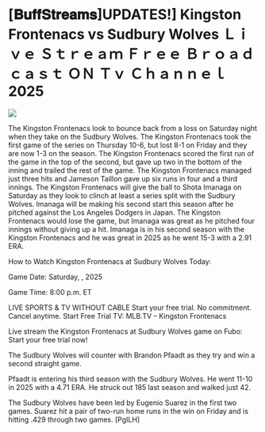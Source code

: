 # [𝐁𝐮𝐟𝐟𝐒𝐭𝐫𝐞𝐚𝐦𝐬]UPDATES!] Kingston Frontenacs vs Sudbury Wolves Ｌｉｖｅ Ｓｔｒｅａｍ Ｆｒｅｅ Ｂｒｏａｄｃａｓｔ ＯＮ Ｔｖ Ｃｈａｎｎｅｌ  2025  
  
  
[![](https://i.imgur.com/qSNzIqt.png)](https://movie.rssnews.media/fdExCcKcP.php)  
  
The Kingston Frontenacs look to bounce back from a loss on Saturday night when they take on the Sudbury Wolves. The Kingston Frontenacs took the first game of the series on Thursday 10-6, but lost 8-1 on Friday and they are now 1-3 on the season. The Kingston Frontenacs scored the first run of the game in the top of the second, but gave up two in the bottom of the inning and trailed the rest of the game. The Kingston Frontenacs managed just three hits and Jameson Taillon gave up six runs in four and a third innings. The Kingston Frontenacs will give the ball to Shota Imanaga on Saturday as they look to clinch at least a series split with the Sudbury Wolves. Imanaga will be making his second start this season after he pitched against the Los Angeles Dodgers in Japan. The Kingston Frontenacs would lose the game, but Imanaga was great as he pitched four innings without giving up a hit. Imanaga is in his second season with the Kingston Frontenacs and he was great in 2025 as he went 15-3 with a 2.91 ERA.

How to Watch Kingston Frontenacs at Sudbury Wolves Today:

Game Date: Saturday, , 2025

Game Time: 8:00 p.m. ET

LIVE SPORTS & TV WITHOUT CABLE
Start your free trial. No commitment. Cancel anytime.
Start Free Trial
TV: MLB.TV – Kingston Frontenacs

Live stream the Kingston Frontenacs at Sudbury Wolves game on Fubo: Start your free trial now!

The Sudbury Wolves will counter with Brandon Pfaadt as they try and win a second straight game.

Pfaadt is entering his third season with the Sudbury Wolves. He went 11-10 in 2025 with a 4.71 ERA. He struck out 185 last season and walked just 42.

The Sudbury Wolves have been led by Eugenio Suarez in the first two games. Suarez hit a pair of two-run home runs in the win on Friday and is hitting .429 through two games. [PgILH]